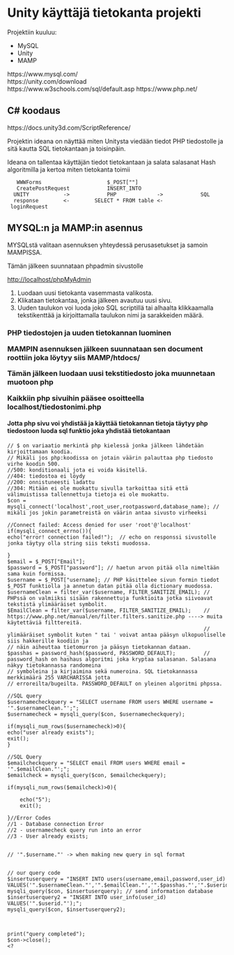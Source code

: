 <h1>Unity käyttäjä tietokanta projekti</h1>
<p>Projektiin kuuluu:</p>
<ul>
<li>MySQL</li>
<li>Unity</li>
<li>MAMP</<li>
</ul>
https://www.mysql.com/<br>
https://unity.com/download<br>
https://www.w3schools.com/sql/default.asp
https://www.php.net/
<h2>C# koodaus</h2>
https://docs.unity3d.com/ScriptReference/

  <p>Projektin ideana on näyttää miten Unitysta viedään tiedot PHP tiedostolle ja sitä kautta SQL tietokantaan ja toisinpäin.</p>
  <p>Ideana on tallentaa käyttäjän tiedot tietokantaan ja salata salasanat Hash algoritmilla ja kertoa miten tietokanta toimii</p>
  
  
       WWWForms                     $_POST[""]                        
       CreatePostRequest            INSERT_INTO
      UNITY           ->            PHP             ->            SQL
      response        <-        SELECT * FROM table <-
     loginRequest


<h2>MYSQL:n ja MAMP:in asennus</h2>
<p>MYSQLstä valitaan asennuksen yhteydessä perusasetukset ja samoin MAMPISSA.</p>

<p>Tämän jälkeen suunnataan phpadmin sivustolle</p>
<a href=http://localhost/phpMyAdmin>http://localhost/phpMyAdmin</a>

  1. Luodaan uusi tietokanta vasemmasta valikosta.
  2. Klikataan tietokantaa, jonka jälkeen avautuu uusi sivu.
  3. Uuden taulukon voi luoda joko SQL scriptillä tai alhaalta klikkaamalla tekstikenttää ja kirjoittamalla taulukon nimi ja sarakkeiden määrä.
  


<h3>PHP tiedostojen ja uuden tietokannan luominen</3>
<p>MAMPIN asennuksen jälkeen suunnataan sen document roottiin joka löytyy siis MAMP/htdocs/</p>
<p>Tämän jälkeen luodaan uusi tekstitiedosto joka muunnetaan muotoon php</p>
<p>Kaikkiin php sivuihin pääsee osoitteella localhost/tiedostonimi.php</p>

<h4>Jotta php sivu voi yhdistää ja käyttää tietokannan tietoja täytyy php tiedostoon luoda sql funktio joka yhdistää tietokantaan</h4>


```<?php
// $ on variaatio merkintä php kielessä jonka jälkeen lähdetään kirjoittamaan koodia.
// Mikäli jos php:koodissa on jotain väärin palauttaa php tiedosto virhe koodin 500.
//500: konditionaali jota ei voida käsitellä.
//404: tiedostoa ei löydy
//200: onnistuneesti ladattu
//304: Mitään ei ole muokattu sivulla tarkoittaa sitä että välimuistissa tallennettuja tietoja ei ole muokattu.
$con = mysqli_connect('localhost',root_user,rootpassword,database_name); // mikäli jos jokin parametreistä on väärin antaa sivusto virheeksi
                                                                         //Connect failed: Access denied for user 'root'@'localhost'
if(mysqli_connect_errno()){
echo("error! connection failed!");  // echo on responssi sivustolle jonka täytyy olla string siis teksti muodossa.

}
$email = $_POST["Email"];
$password = $_POST["password"]; // haetun arvon pitää olla nimeltään sama kuin formissa.
$username = $_POST["username]; // PHP käsittelee sivun formin tiedot $_POST funktiolla ja annetun datan pitää olla dictionary muodossa.
$usernameClean = filter_var($username, FILTER_SANITIZE_EMAIL); // PHPssä on valmiiksi sisään rakennettuja funktioita jotka siivoavat tekstistä ylimääräiset symbolit.
$EmailClean = filter_var($username, FILTER_SANITIZE_EMAIL);    // https://www.php.net/manual/en/filter.filters.sanitize.php ----> muita käytettäviä filttereitä.
                                                               // ylimääräiset symbolit kuten " tai ' voivat antaa pääsyn ulkopuoliselle siis hakkerille koodiin ja                                                                    // näin aiheuttaa tietomurron ja pääsyn tietokannan dataan.
$passhas = password_hash($password, PASSWORD_DEFAULT);         // password_hash on hashaus algoritmi joka kryptaa salasanan. Salasana näkyy tietokannassa randomeina                                                                  // symboleina ja kirjaimina sekä numeroina. SQL tietokannassa merkkimäärä 255 VARCHARISSA jotta                                                                        // erroreilta/bugeilta. PASSWORD_DEFAULT on yleinen algoritmi phpssa.

//SQL query
$usernamecheckquery = "SELECT username FROM users WHERE username = '".$usernameClean."';";
$usernamecheck = mysqli_query($con, $usernamecheckquery);

if(mysqli_num_rows($usernamecheck)>0){
echo("user already exists");
exit();
}

//SQL Query
$emailcheckquery = "SELECT email FROM users WHERE email = '".$emailClean."';";
$emailcheck = mysqli_query($con, $emailcheckquery);

if(mysqli_num_rows($emailcheck)>0){

    echo("5");
    exit();

}//Error Codes
//1 - Database connection Error
//2 - usernamecheck query run into an error
//3 - User already exists;


// '".$username."' -> when making new query in sql format


// our query code
$insertuserquery = "INSERT INTO users(username,email,password,user_id) VALUES('".$usernameClean."','".$emailClean."','".$passhas."','".$userid."');";
mysqli_query($con, $insertuserquery); // send information database
$insertuserquery2 = "INSERT INTO user_info(user_id) VALUES('".$userid."');";
mysqli_query($con, $insertuserquery2);



print("query completed");
$con->close();
<?



